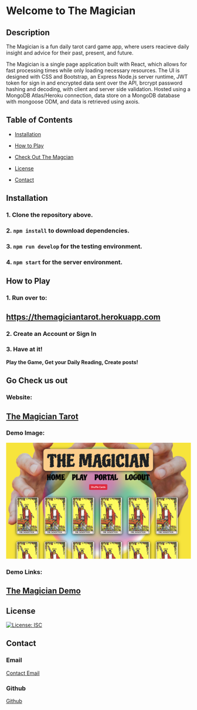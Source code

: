 # Welcome to The Magician

## Description

The Magician is a fun daily tarot card game app, where users reacieve daily insight and advice for their past, present, and future.

The Magician is a single page application built with React, which allows for fast processing times while only loading necessary resources. The UI is designed with CSS and Bootstrap, an Express Node.js server runtime, JWT token for sign in and encrypted data sent over the API, brcrypt password hashing and decoding, with client and server side validation. Hosted using a MongoDB Atlas/Heroku connection, data store on a MongoDB database with mongoose ODM, and data is retrieved using axois.

## Table of Contents

- [Installation](#installation)

- [How to Play](#how-to-play)

- [Check Out The Magcian](#go-check-us-out)

- [License](#license)

- [Contact](#contact)

## Installation

### 1. Clone the repository above.
### 2. ` npm install ` to download dependencies.
### 3. ` npm run develop ` for the testing environment.
### 4. ` npm start ` for the server environment.

## How to Play

### 1. Run over to:
## https://themagiciantarot.herokuapp.com

### 2. Create an Account or Sign In 

### 3. Have at it! 
**Play the Game, Get your Daily Reading, Create posts!**

## Go Check us out

### Website: 
## [The Magician Tarot](https://themagiciantarot.herokuapp.com)

### Demo Image: 
![The Magician](./client/src/images/mag-thumbnail.png)

### Demo Links:

## [The Magician Demo](https://www.loom.com/share/fb6457a62337424aab395c6878cd0acc)


## License

[![License: ISC](https://img.shields.io/badge/License-ISC-blue.svg)](https://opensource.org/licenses/ISC)

## Contact

### Email

[Contact Email](mailto:create.jasminedaniels@gmail.com)

### Github

[Github](https://github.com/JasmineDaniels)
